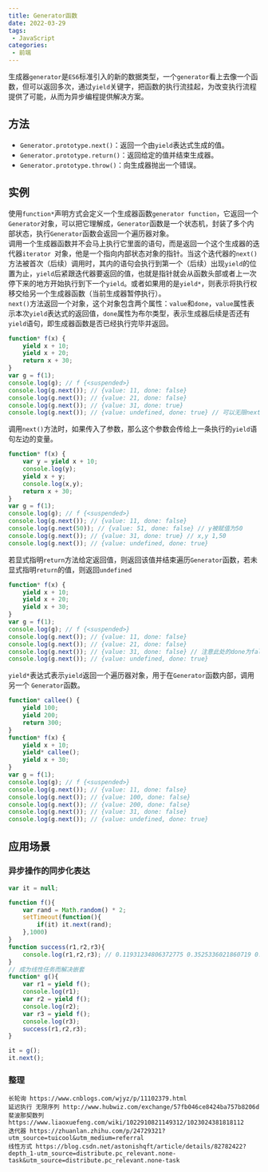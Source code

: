 ```yaml
---
title: Generator函数
date: 2022-03-29
tags:
 - JavaScript
categories:
 - 前端
--- 
```


生成器`generator`是`ES6`标准引入的新的数据类型，一个`generator`看上去像一个函数，但可以返回多次，通过`yield`关键字，把函数的执行流挂起，为改变执行流程提供了可能，从而为异步编程提供解决方案。

## 方法
* `Generator.prototype.next()`：返回一个由`yield`表达式生成的值。
* `Generator.prototype.return()`：返回给定的值并结束生成器。
* `Generator.prototype.throw()`：向生成器抛出一个错误。

## 实例
使用`function*`声明方式会定义一个生成器函数`generator function`，它返回一个`Generator`对象，可以把它理解成，`Generator`函数是一个状态机，封装了多个内部状态，执行`Generator`函数会返回一个遍历器对象。  
调用一个生成器函数并不会马上执行它里面的语句，而是返回一个这个生成器的迭代器`iterator `对象，他是一个指向内部状态对象的指针。当这个迭代器的`next()`方法被首次（后续）调用时，其内的语句会执行到第一个（后续）出现`yield`的位置为止，`yield`后紧跟迭代器要返回的值，也就是指针就会从函数头部或者上一次停下来的地方开始执行到下一个`yield`。或者如果用的是`yield*`，则表示将执行权移交给另一个生成器函数（当前生成器暂停执行）。  
`next()`方法返回一个对象，这个对象包含两个属性：`value`和`done`，`value`属性表示本次`yield`表达式的返回值，`done`属性为布尔类型，表示生成器后续是否还有`yield`语句，即生成器函数是否已经执行完毕并返回。  

```JavaScript
function* f(x) {
    yield x + 10;
    yield x + 20;
    return x + 30;
}
var g = f(1);
console.log(g); // f {<suspended>}
console.log(g.next()); // {value: 11, done: false}
console.log(g.next()); // {value: 21, done: false}
console.log(g.next()); // {value: 31, done: true}
console.log(g.next()); // {value: undefined, done: true} // 可以无限next()，但是value总为undefined，done总为true
```
调用`next()`方法时，如果传入了参数，那么这个参数会传给上一条执行的`yield`语句左边的变量。

```JavaScript
function* f(x) {
    var y = yield x + 10;
    console.log(y);
    yield x + y;
    console.log(x,y);
    return x + 30;
}
var g = f(1);
console.log(g); // f {<suspended>}
console.log(g.next()); // {value: 11, done: false}
console.log(g.next(50)); // {value: 51, done: false} // y被赋值为50
console.log(g.next()); // {value: 31, done: true} // x,y 1,50
console.log(g.next()); // {value: undefined, done: true}
```
若显式指明`return`方法给定返回值，则返回该值并结束遍历`Generator`函数，若未显式指明`return`的值，则返回`undefined`

```JavaScript
function* f(x) {
    yield x + 10;
    yield x + 20;
    yield x + 30;
}
var g = f(1);
console.log(g); // f {<suspended>}
console.log(g.next()); // {value: 11, done: false}
console.log(g.next()); // {value: 21, done: false}
console.log(g.next()); // {value: 31, done: false} // 注意此处的done为false
console.log(g.next()); // {value: undefined, done: true}
```
`yield*`表达式表示`yield`返回一个遍历器对象，用于在`Generator`函数内部，调用另一个 `Generator`函数。

```JavaScript
function* callee() {
    yield 100;
    yield 200;
    return 300;
}
function* f(x) {
    yield x + 10;
    yield* callee();
    yield x + 30;
}
var g = f(1);
console.log(g); // f {<suspended>}
console.log(g.next()); // {value: 11, done: false}
console.log(g.next()); // {value: 100, done: false}
console.log(g.next()); // {value: 200, done: false}
console.log(g.next()); // {value: 31, done: false}
console.log(g.next()); // {value: undefined, done: true}
```
## 应用场景

### 异步操作的同步化表达

```JavaScript
var it = null;

function f(){
    var rand = Math.random() * 2;
    setTimeout(function(){
        if(it) it.next(rand);
    },1000)
}
function success(r1,r2,r3){
    console.log(r1,r2,r3); // 0.11931234806372775 0.3525336021860719 0.39753321774160844
}
// 成为线性任务而解决嵌套
function* g(){ 
    var r1 = yield f();
    console.log(r1);
    var r2 = yield f();
    console.log(r2);
    var r3 = yield f();
    console.log(r3);
    success(r1,r2,r3);
}

it = g();
it.next();
```

### 整理

```
长轮询 https://www.cnblogs.com/wjyz/p/11102379.html
延迟执行 无限序列 http://www.hubwiz.com/exchange/57fb046ce8424ba757b8206d
斐波那契数列 https://www.liaoxuefeng.com/wiki/1022910821149312/1023024381818112
迭代器 https://zhuanlan.zhihu.com/p/24729321?utm_source=tuicool&utm_medium=referral
线性方式 https://blog.csdn.net/astonishqft/article/details/82782422?depth_1-utm_source=distribute.pc_relevant.none-task&utm_source=distribute.pc_relevant.none-task
```


